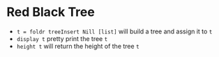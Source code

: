 # Red Black Tree

- `t = foldr treeInsert Nill [list]` will build a tree and assign it to `t`
- `display t` pretty print the tree `t`
- `height t` will return the height of the tree `t`
